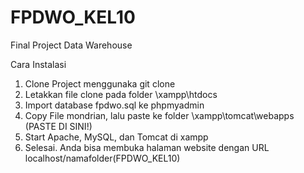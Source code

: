 # FPDWO_KEL10

Final Project Data Warehouse

Cara Instalasi

1. Clone Project menggunaka git clone
2. Letakkan file clone pada folder \xampp\htdocs
3. Import database fpdwo.sql ke phpmyadmin
4. Copy File mondrian, lalu paste ke folder \xampp\tomcat\webapps (PASTE DI SINI!)
5. Start Apache, MySQL, dan Tomcat di xampp
6. Selesai. Anda bisa membuka halaman website dengan URL localhost/namafolder(FPDWO_KEL10)
